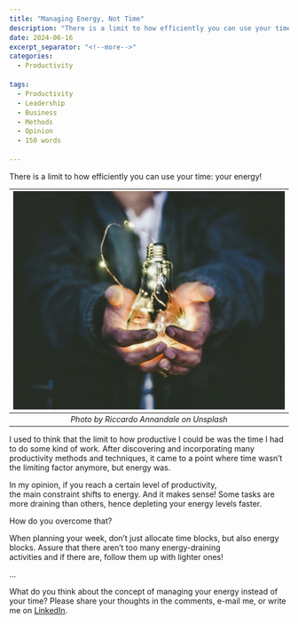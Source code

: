 ```yaml
---
title: "Managing Energy, Not Time"
description: "There is a limit to how efficiently you can use your time: your energy!"
date: 2024-06-16
excerpt_separator: "<!--more-->"
categories:
  - Productivity

tags:
  - Productivity
  - Leadership
  - Business
  - Methods
  - Opinion
  - 150 words

---
```

There is a limit to how efficiently you can use your time: your energy!

| ![image](/assets/images/riccardo-annandale-lightbulb-unsplash.jpg) |
|:--:|
| *Photo by Riccardo Annandale on Unsplash* |

I used to think that the limit to how productive I could be was the time I had to do some kind of work. After discovering and incorporating many productivity methods and techniques, it came to a point where time wasn’t the limiting factor anymore, but energy was.

In my opinion, if you reach a certain level of productivity, the main constraint shifts to energy. And it makes sense! Some tasks are more draining than others, hence depleting your energy levels faster.

How do you overcome that?

When planning your week, don’t just allocate time blocks, but also energy blocks. Assure that there aren’t too many energy-draining activities and if there are, follow them up with lighter ones!

…

What do you think about the concept of managing your energy instead of your time? Please share your thoughts in the comments, e-mail me, or write me on [LinkedIn](https://linkedin.com/in/matthiaskarner).
